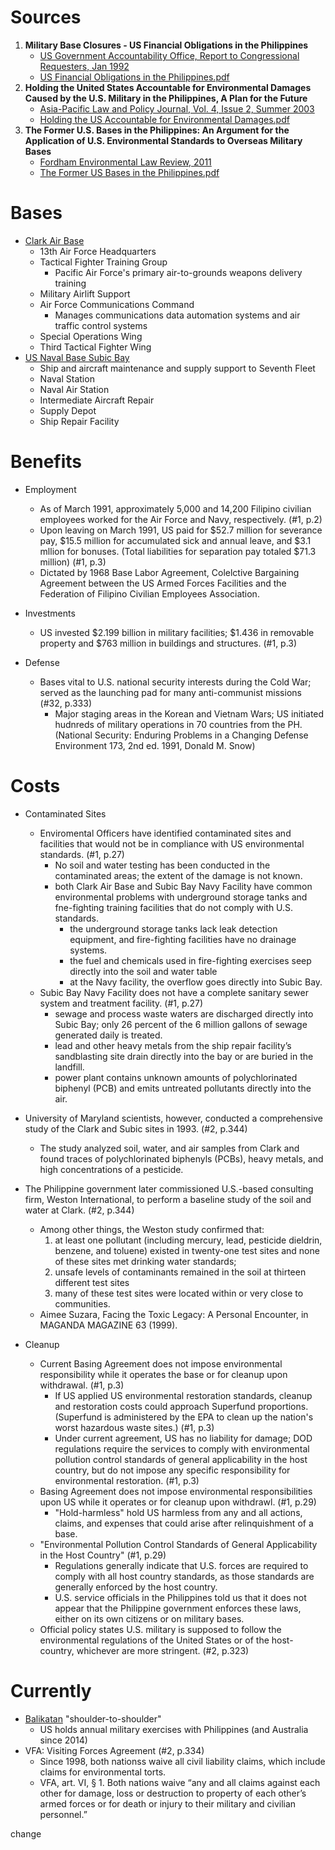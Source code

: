 
# Sources

1. **Military Base Closures - US Financial Obligations in the Philippines**
   - [US Government Accountability Office, Report to Congressional Requesters, Jan 1992](https://www.gao.gov/assets/nsiad-92-51.pdf)
   - [US Financial Obligations in the Philippines.pdf](https://github.com/justinong415/sfsu/files/9651569/US.Financial.Obligations.in.the.Philippines.pdf)
2. **Holding the United States Accountable for Environmental Damages Caused by the U.S. Military in the Philippines, A Plan for the Future**
   - [Asia-Pacific Law and Policy Journal, Vol. 4, Issue 2, Summer 2003](http://blog.hawaii.edu/aplpj/files/2011/11/APLPJ_04.2_chanbonpin.pdf)
   - [Holding the US Accountable for Environmental Damages.pdf](https://github.com/justinong415/sfsu/files/9643198/Holding.the.US.Accountable.for.Environmental.Damages.pdf)
3. **The Former U.S. Bases in the Philippines: An Argument for the Application of U.S. Environmental Standards to Overseas Military Bases**
   - [Fordham Environmental Law Review, 2011](https://ir.lawnet.fordham.edu/cgi/viewcontent.cgi?referer=&httpsredir=1&article=1372&context=elr)
   - [The Former US Bases in the Philippines.pdf](https://github.com/justinong415/sfsu/files/9643213/The.Former.US.Bases.in.the.Philippines.pdf)

# Bases

- [Clark Air Base](https://en.wikipedia.org/wiki/Clark_Air_Base)
  - 13th Air Force Headquarters
  - Tactical Fighter Training Group
    - Pacific Air Force's primary air-to-grounds weapons delivery training
  - Military Airlift Support
  - Air Force Communications Command
    - Manages communications data automation systems and air traffic control systems
  - Special Operations Wing
  - Third Tactical Fighter Wing
- [US Naval Base Subic Bay](https://en.wikipedia.org/wiki/U.S._Naval_Base_Subic_Bay)
  - Ship and aircraft maintenance and supply support to Seventh Fleet
  - Naval Station
  - Naval Air Station
  - Intermediate Aircraft Repair
  - Supply Depot
  - Ship Repair Facility

# Benefits

- Employment
  - As of March 1991, approximately 5,000 and 14,200 Filipino civilian employees worked for the Air Force and Navy, respectively. (#1, p.2)
  - Upon leaving on March 1991, US paid for $52.7 million for severance pay, $15.5 million for accumulated sick and annual leave, and $3.1 mllion for bonuses. (Total liabilities for separation pay totaled $71.3 million) (#1, p.3)
  - Dictated by 1968 Base Labor Agreement, Colelctive Bargaining Agreement between the US Armed Forces Facilities and the Federation of Filipino Civilian Employees Association.

- Investments
  - US invested $2.199 billion in military facilities; $1.436 in removable property and $763 million in buildings and structures. (#1, p.3)

- Defense
  - Bases vital to U.S. national security interests during the Cold War; served as the launching pad for many anti-communist missions (#32, p.333)
    - Major staging areas in the Korean and Vietnam Wars; US initiated hudnreds of military operations in 70 countries from the PH. (National Security: Enduring Problems in a Changing Defense Environment 173, 2nd ed. 1991, Donald M. Snow)

# Costs

- Contaminated Sites
  - Enviromental Officers have identified contaminated sites and facilities that would not be in compliance with US environmental standards. (#1, p.27)
    - No soil and water testing has been conducted in the contaminated areas; the extent of the damage is not known.
    - both Clark Air Base and Subic Bay Navy Facility have common environmental problems with underground storage tanks and fne-fighting training facilities that do not comply with U.S. standards.
      - the underground storage tanks lack leak detection equipment, and fire-fighting facilities have no drainage systems.
      - the fuel and chemicals used in fire-fighting exercises seep directly into the soil and water table
      - at the Navy facility, the overflow goes directly into Subic Bay. 
   - Subic Bay Navy Facility does not have a complete sanitary sewer system and treatment facility. (#1, p.27)
     - sewage and process waste waters are discharged directly into Subic Bay; only 26 percent of the 6 million gallons of sewage generated daily is treated.
     - lead and other heavy metals from the ship repair facility’s sandblasting site drain directly into the bay or are buried in the landfill.
     - power plant contains unknown amounts of polychlorinated biphenyl (PCB) and emits untreated pollutants directly into the air. 
- University of Maryland scientists, however, conducted a comprehensive study of the Clark and Subic sites in 1993. (#2, p.344)
  - The study analyzed soil, water, and air samples from Clark and found traces of polychlorinated biphenyls (PCBs), heavy metals, and high concentrations of a pesticide.
- The Philippine government later commissioned U.S.-based consulting firm, Weston International, to perform a baseline study of the soil and water at Clark. (#2, p.344)
  - Among other things, the Weston study confirmed that: 
    1. at least one pollutant (including mercury, lead, pesticide dieldrin, benzene, and toluene) existed in twenty-one test sites and none of these sites met drinking water standards;
    2. unsafe levels of contaminants remained in the soil at thirteen different test sites
    3.  many of these test sites were located within or very close to communities.
  - Aimee Suzara, Facing the Toxic Legacy: A Personal Encounter, in MAGANDA MAGAZINE 63 (1999).

- Cleanup
  - Current Basing Agreement does not impose environmental responsibility while it operates the base or for cleanup upon withdrawal. (#1, p.3)
    - If US applied US environmental restoration standards, cleanup and restoration costs could approach Superfund proportions. (Superfund is administered by the EPA to clean up the nation's worst hazardous waste sites.) (#1, p.3)
    - Under current agreement, US has no liability for damage; DOD regulations require the services to comply with environmental pollution control standards of general applicability in the host country, but do not impose any specific responsibility for environmental restoration. (#1, p.3)
  - Basing Agreement does not impose environmental responsibilities upon US while it operates or for cleanup upon withdrawl. (#1, p.29)
    - "Hold-harmless" hold US harmless from any and all actions, claims, and expenses that could arise after relinquishment of a base.
  - "Environmental Pollution Control Standards of General Applicability in the Host Country" (#1, p.29)
    - Regulations generally indicate that U.S. forces are required to comply with all host country standards, as those standards are generally enforced by the host country. 
    - U.S. service officials in the Philippines told us that it does not appear that the Philippine government enforces these laws, either on its own citizens or on military bases. 
  - Official policy states U.S. military is supposed to follow the environmental regulations of the United States or of the host-country, whichever are more stringent. (#2, p.323)

# Currently

- [Balikatan](https://en.wikipedia.org/wiki/Balikatan) "shoulder-to-shoulder"
  - US holds annual military exercises with Philippines (and Australia since 2014)
- VFA: Visiting Forces Agreement (#2, p.334)
  - Since 1998, both nationss waive all civil liability claims, which include claims for environmental torts.
  - VFA, art. VI, § 1. Both nations waive “any and all claims against each other for damage, loss or destruction to property of each other’s armed forces or for death or injury to their military and civilian personnel.” 


change

